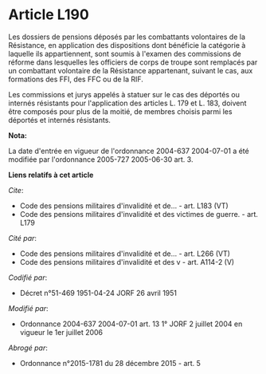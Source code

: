 # Article L190

Les dossiers de pensions déposés par les combattants volontaires de la Résistance, en application des dispositions dont
bénéficie la catégorie à laquelle ils appartiennent, sont soumis à l'examen des commissions de réforme dans lesquelles les
officiers de corps de troupe sont remplacés par un combattant volontaire de la Résistance appartenant, suivant le cas, aux
formations des FFI, des FFC ou de la RIF.

Les commissions et jurys appelés à statuer sur le cas des déportés ou internés résistants pour l'application des articles L.
179 et L. 183, doivent être composés pour plus de la moitié, de membres choisis parmi les déportés et internés résistants.

**Nota:**

La date d'entrée en vigueur de l'ordonnance 2004-637 2004-07-01 a été modifiée par l'ordonnance 2005-727 2005-06-30 art. 3.

**Liens relatifs à cet article**

_Cite_:

  - Code des pensions militaires d'invalidité et de... - art. L183 (VT)
  - Code des pensions militaires d'invalidité et des victimes de guerre. - art. L179

_Cité par_:

  - Code des pensions militaires d'invalidité et de... - art. L266 (VT)
  - Code des pensions militaires d'invalidité et des v - art. A114-2 (V)

_Codifié par_:

  - Décret n°51-469 1951-04-24 JORF 26 avril 1951

_Modifié par_:

  - Ordonnance 2004-637 2004-07-01 art. 13 1° JORF 2 juillet 2004 en vigueur le 1er juillet 2006

_Abrogé par_:

  - Ordonnance n°2015-1781 du 28 décembre 2015 - art. 5
